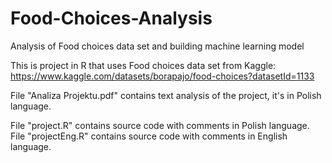 # Food-Choices-Analysis
Analysis of Food choices data set and building machine learning model

This is project in R that uses Food choices data set from Kaggle: https://www.kaggle.com/datasets/borapajo/food-choices?datasetId=1133

File "Analiza Projektu.pdf" contains text analysis of the project, it's in Polish language.

File "project.R" contains source code with comments in Polish language.
File "projectEng.R" contains source code with comments in English language.
